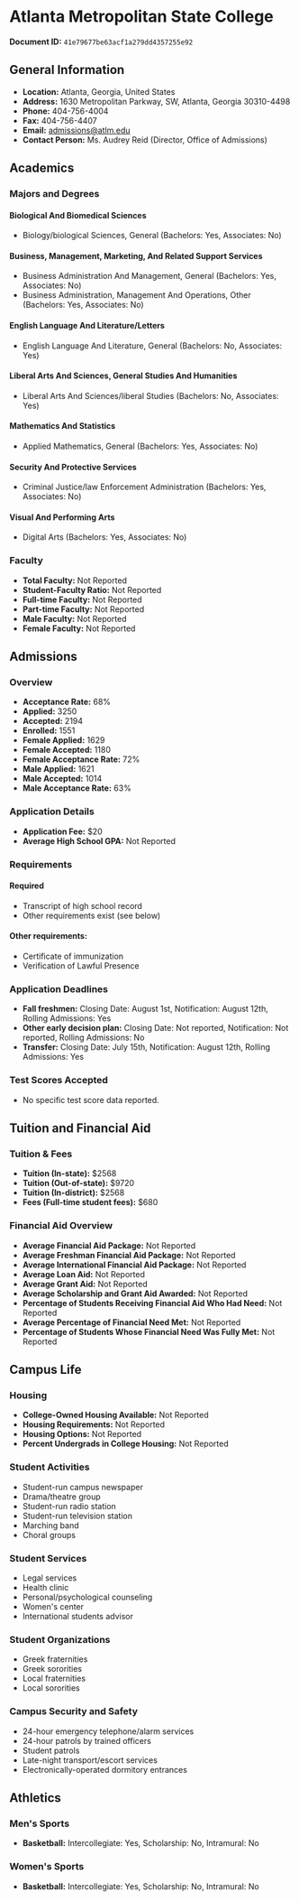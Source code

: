 # Atlanta Metropolitan State College

**Document ID:** `41e79677be63acf1a279dd4357255e92`

## General Information

- **Location:** Atlanta, Georgia, United States
- **Address:** 1630 Metropolitan Parkway, SW, Atlanta, Georgia 30310-4498
- **Phone:** 404-756-4004
- **Fax:** 404-756-4407
- **Email:** admissions@atlm.edu
- **Contact Person:** Ms. Audrey Reid (Director, Office of Admissions)

## Academics

### Majors and Degrees

#### Biological And Biomedical Sciences

- Biology/biological Sciences, General (Bachelors: Yes, Associates: No)

#### Business, Management, Marketing, And Related Support Services

- Business Administration And Management, General (Bachelors: Yes, Associates: No)
- Business Administration, Management And Operations, Other (Bachelors: Yes, Associates: No)

#### English Language And Literature/Letters

- English Language And Literature, General (Bachelors: No, Associates: Yes)

#### Liberal Arts And Sciences, General Studies And Humanities

- Liberal Arts And Sciences/liberal Studies (Bachelors: No, Associates: Yes)

#### Mathematics And Statistics

- Applied Mathematics, General (Bachelors: Yes, Associates: No)

#### Security And Protective Services

- Criminal Justice/law Enforcement Administration (Bachelors: Yes, Associates: No)

#### Visual And Performing Arts

- Digital Arts (Bachelors: Yes, Associates: No)

### Faculty

- **Total Faculty:** Not Reported
- **Student-Faculty Ratio:** Not Reported
- **Full-time Faculty:** Not Reported
- **Part-time Faculty:** Not Reported
- **Male Faculty:** Not Reported
- **Female Faculty:** Not Reported

## Admissions

### Overview

- **Acceptance Rate:** 68%
- **Applied:** 3250
- **Accepted:** 2194
- **Enrolled:** 1551
- **Female Applied:** 1629
- **Female Accepted:** 1180
- **Female Acceptance Rate:** 72%
- **Male Applied:** 1621
- **Male Accepted:** 1014
- **Male Acceptance Rate:** 63%

### Application Details

- **Application Fee:** $20
- **Average High School GPA:** Not Reported

### Requirements

#### Required

- Transcript of high school record
- Other requirements exist (see below)

#### Other requirements:

- Certificate of immunization
- Verification of Lawful Presence

### Application Deadlines

- **Fall freshmen:** Closing Date: August 1st, Notification: August 12th, Rolling Admissions: Yes
- **Other early decision plan:** Closing Date: Not reported, Notification: Not reported, Rolling Admissions: No
- **Transfer:** Closing Date: July 15th, Notification: August 12th, Rolling Admissions: Yes

### Test Scores Accepted

- No specific test score data reported.

## Tuition and Financial Aid

### Tuition & Fees

- **Tuition (In-state):** $2568
- **Tuition (Out-of-state):** $9720
- **Tuition (In-district):** $2568
- **Fees (Full-time student fees):** $680

### Financial Aid Overview

- **Average Financial Aid Package:** Not Reported
- **Average Freshman Financial Aid Package:** Not Reported
- **Average International Financial Aid Package:** Not Reported
- **Average Loan Aid:** Not Reported
- **Average Grant Aid:** Not Reported
- **Average Scholarship and Grant Aid Awarded:** Not Reported
- **Percentage of Students Receiving Financial Aid Who Had Need:** Not Reported
- **Average Percentage of Financial Need Met:** Not Reported
- **Percentage of Students Whose Financial Need Was Fully Met:** Not Reported

## Campus Life

### Housing

- **College-Owned Housing Available:** Not Reported
- **Housing Requirements:** Not Reported
- **Housing Options:** Not Reported
- **Percent Undergrads in College Housing:** Not Reported

### Student Activities

- Student-run campus newspaper
- Drama/theatre group
- Student-run radio station
- Student-run television station
- Marching band
- Choral groups

### Student Services

- Legal services
- Health clinic
- Personal/psychological counseling
- Women's center
- International students advisor

### Student Organizations

- Greek fraternities
- Greek sororities
- Local fraternities
- Local sororities

### Campus Security and Safety

- 24-hour emergency telephone/alarm services
- 24-hour patrols by trained officers
- Student patrols
- Late-night transport/escort services
- Electronically-operated dormitory entrances

## Athletics

### Men's Sports

- **Basketball:** Intercollegiate: Yes, Scholarship: No, Intramural: No

### Women's Sports

- **Basketball:** Intercollegiate: Yes, Scholarship: No, Intramural: No
